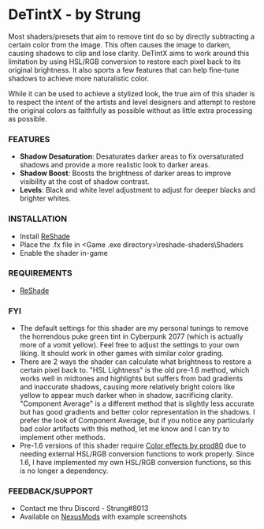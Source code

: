 # DeTintX - by Strung

Most shaders/presets that aim to remove tint do so by directly subtracting a certain color from the image. This often causes the image to darken, causing shadows to clip and lose clarity. DeTintX aims to work around this limitation by using HSL/RGB conversion to restore each pixel back to its original brightness. It also sports a few features that can help fine-tune shadows to achieve more naturalistic color.

While it can be used to achieve a stylized look, the true aim of this shader is to respect the intent of the artists and level designers and attempt to restore the original colors as faithfully as possible without as little extra processing as possible.

### FEATURES
- **Shadow Desaturation**: Desaturates darker areas to fix oversaturated shadows and provide a more realistic look to darker areas.
- **Shadow Boost**: Boosts the brightness of darker areas to improve visibility at the cost of shadow contrast.
- **Levels**: Black and white level adjustment to adjust for deeper blacks and brighter whites.

### INSTALLATION
- Install [ReShade](https://reshade.me/)
- Place the .fx file in <Game .exe directory>\reshade-shaders\Shaders
- Enable the shader in-game

### REQUIREMENTS
- [ReShade](https://reshade.me/)

### FYI
- The default settings for this shader are my personal tunings to remove the horrendous puke green tint in Cyberpunk 2077 (which is actually more of a vomit yellow). Feel free to adjust the settings to your own liking. It should work in other games with similar color grading.
- There are 2 ways the shader can calculate what brightness to restore a certain pixel back to. "HSL Lightness" is the old pre-1.6 method, which works well in midtones and highlights but suffers from bad gradients and inaccurate shadows, causing more relatively bright colors like yellow to appear much darker when in shadow, sacrificing clarity. "Component Average" is a different method that is slightly less accurate but has good gradients and better color representation in the shadows. I prefer the look of Component Average, but if you notice any particularly bad color artifacts with this method, let me know and I can try to implement other methods.
- Pre-1.6 versions of this shader require [Color effects by prod80](https://github.com/prod80/prod80-ReShade-Repository) due to needing external HSL/RGB conversion functions to work properly. Since 1.6, I have implemented my own HSL/RGB conversion functions, so this is no longer a dependency.
  
### FEEDBACK/SUPPORT
- Contact me thru Discord - Strung#8013
- Available on [NexusMods](https://www.nexusmods.com/cyberpunk2077/mods/8118) with example screenshots
